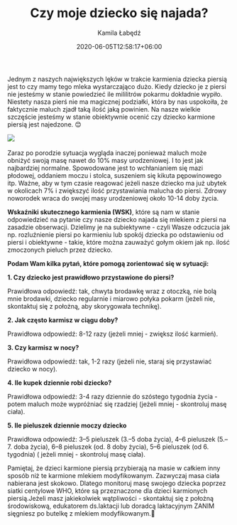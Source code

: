﻿---
title: "Czy moje dziecko się najada?"
date: 2020-06-05T12:58:17+06:00
image: images/blog/malebaby.png
author: Kamila Łabędź
---




Jednym z naszych największych lęków w trakcie karmienia dziecka piersią jest to czy mamy tego mleka wystarczająco dużo. Kiedy dziecko je z piersi nie jesteśmy w stanie powiedzieć ile mililitrów pokarmu dokładnie wypiło. Niestety nasza pierś nie ma magicznej podziałki, która by nas uspokoiła, że faktycznie maluch zjadł taką ilość jaką powinien. Na nasze wielkie szczęście jesteśmy w stanie obiektywnie ocenić czy dziecko karmione piersią jest najedzone. 😊️

﻿![](/images/blog/duzebaby.png)﻿

Zaraz po porodzie sytuacja wygląda inaczej ponieważ maluch może obniżyć swoją masę nawet do 10% masy urodzeniowej. I to jest jak najbardziej normalne. Spowodowane jest to wchłanianiem się mazi płodowej, oddaniem moczu i stolca, suszeniem się kikuta pępowinowego itp. Ważne, aby w tym czasie reagować jeżeli nasze dziecko ma już ubytek w okolicach 7% i zwiększyć ilość przystawiania malucha do piersi. Zdrowy noworodek wraca do swojej masy urodzeniowej około 10-14 doby  życia. 


**Wskaźniki skutecznego karmienia (WSK)**, które są nam w stanie odpowiedzieć na pytanie czy nasze dziecko najada się mlekiem z piersi na zasadzie obserwacji. Dzielimy je na subiektywne - czyli Wasze odczucia jak np. rozluźnienie piersi po karmieniu lub spokój dziecka po odstawieniu od piersi i obiektywne - takie, które można zauważyć gołym okiem jak np. ilość zmoczonych pieluch przez dziecko. 

**Podam Wam kilka pytań, które pomogą zorientować się w sytuacji:** 

**1. Czy dziecko jest prawidłowo przystawione do piersi?**

Prawidłowa odpowiedź: tak, chwyta brodawkę wraz z otoczką, nie bolą mnie brodawki, dziecko regularnie i miarowo połyka pokarm (jeżeli nie, skontaktuj się z położną, aby skorygowała technikę).

**2. Jak często karmisz w ciągu doby?**

Prawidłowa odpowiedź: 8-12 razy (jeżeli mniej - zwiększ ilość karmień).

**3. Czy karmisz w nocy?**

Prawidłowa odpowiedź: tak, 1-2 razy (jeżeli nie, staraj się przystawiać dziecko w nocy).

**4. Ile kupek dziennie robi dziecko?**

Prawidłowa odpowiedź: 3-4 razy dziennie do szóstego tygodnia życia - potem maluch może wypróżniać się rzadziej (jeżeli mniej - skontroluj masę ciała).

**5. Ile pieluszek dziennie moczy dziecko**

Prawidłowa odpowiedź:  3–5 pieluszek (3.–5 doba życia), 4–6 pieluszek (5.–7. doba życia), 6–8 pieluszek (od. 8 doby życia), 5–6 pieluszek (od 6. tygodnia) ( jeżeli mniej - skontroluj masę ciała). 


Pamiętaj, że dzieci karmione piersią przybierają na masie w całkiem inny sposób niż te karmione mlekiem modyfikowanym. Zazwyczaj masa ciała nabierana jest skokowo. Dlatego monitoruj masę swojego dziecka poprzez siatki centylowe WHO, które są przeznaczone dla dzieci karmionych piersią.Jeżeli masz jakiekolwiek wątpliwości - skontaktuj się z położną środowiskową, edukatorem ds.laktacji lub doradcą laktacyjnym ZANIM sięgniesz po butelkę z mlekiem modyfikowanym.🍼️


